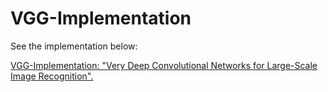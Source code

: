 # VGG-Implementation

See the implementation below: 

[VGG-Implementation: "Very Deep Convolutional Networks for Large-Scale Image Recognition".](https://github.com/nordengt/VGG-Implementation)
